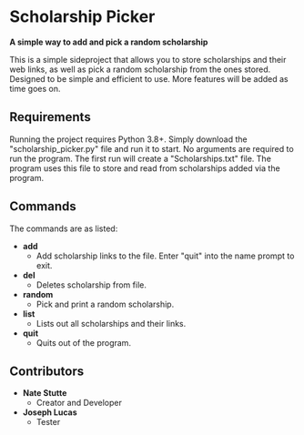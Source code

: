 # Scholarship Picker

**A simple way to add and pick a random scholarship**

This is a simple sideproject that allows you to store scholarships and their web links, as well as pick a random scholarship from the ones stored. 
Designed to be simple and efficient to use. More features will be added as time goes on.

## Requirements

Running the project requires Python 3.8+.
Simply download the "scholarship_picker.py" file and run it to start.
No arguments are required to run the program.
The first run will create a "Scholarships.txt" file. The program uses this file to store and read from scholarships added via the program.

## Commands

The commands are as listed:
- **add**
  - Add scholarship links to the file. Enter "quit" into the name prompt to exit.
- **del**
  - Deletes scholarship from file.
- **random**
  - Pick and print a random scholarship.
- **list**
  - Lists out all scholarships and their links.
- **quit**
  - Quits out of the program.

## Contributors

- **Nate Stutte**
  - Creator and Developer
- **Joseph Lucas**
  - Tester
